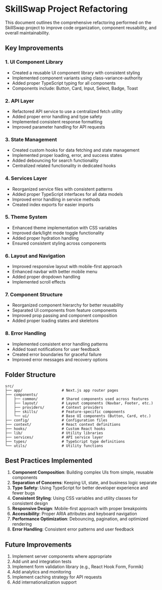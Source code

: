 # SkillSwap Project Refactoring

This document outlines the comprehensive refactoring performed on the SkillSwap project to improve code organization, component reusability, and overall maintainability.

## Key Improvements

### 1. UI Component Library
- Created a reusable UI component library with consistent styling
- Implemented component variants using class-variance-authority
- Added proper TypeScript typing for all components
- Components include: Button, Card, Input, Select, Badge, Toast

### 2. API Layer
- Refactored API service to use a centralized fetch utility
- Added proper error handling and type safety
- Implemented consistent response formatting
- Improved parameter handling for API requests

### 3. State Management
- Created custom hooks for data fetching and state management
- Implemented proper loading, error, and success states
- Added debouncing for search functionality
- Centralized related functionality in dedicated hooks

### 4. Services Layer
- Reorganized service files with consistent patterns
- Added proper TypeScript interfaces for all data models
- Improved error handling in service methods
- Created index exports for easier imports

### 5. Theme System
- Enhanced theme implementation with CSS variables
- Improved dark/light mode toggle functionality
- Added proper hydration handling
- Ensured consistent styling across components

### 6. Layout and Navigation
- Improved responsive layout with mobile-first approach
- Enhanced navbar with better mobile menu
- Added proper dropdown handling
- Implemented scroll effects

### 7. Component Structure
- Reorganized component hierarchy for better reusability
- Separated UI components from feature components
- Improved prop passing and component composition
- Added proper loading states and skeletons

### 8. Error Handling
- Implemented consistent error handling patterns
- Added toast notifications for user feedback
- Created error boundaries for graceful failure
- Improved error messages and recovery options

## Folder Structure

```
src/
├── app/                  # Next.js app router pages
├── components/
│   ├── common/           # Shared components used across features
│   ├── layout/           # Layout components (Navbar, Footer, etc.)
│   ├── providers/        # Context providers
│   ├── skills/           # Feature-specific components
│   └── ui/               # Base UI components (Button, Card, etc.)
├── config/               # Configuration files
├── context/              # React context definitions
├── hooks/                # Custom React hooks
├── lib/                  # Utility libraries
├── services/             # API service layer
├── types/                # TypeScript type definitions
└── utils/                # Utility functions
```

## Best Practices Implemented

1. **Component Composition**: Building complex UIs from simple, reusable components
2. **Separation of Concerns**: Keeping UI, state, and business logic separate
3. **Type Safety**: Using TypeScript for better developer experience and fewer bugs
4. **Consistent Styling**: Using CSS variables and utility classes for consistent design
5. **Responsive Design**: Mobile-first approach with proper breakpoints
6. **Accessibility**: Proper ARIA attributes and keyboard navigation
7. **Performance Optimization**: Debouncing, pagination, and optimized rendering
8. **Error Handling**: Consistent error patterns and user feedback

## Future Improvements

1. Implement server components where appropriate
2. Add unit and integration tests
3. Implement form validation library (e.g., React Hook Form, Formik)
4. Add analytics and monitoring
5. Implement caching strategy for API requests
6. Add internationalization support